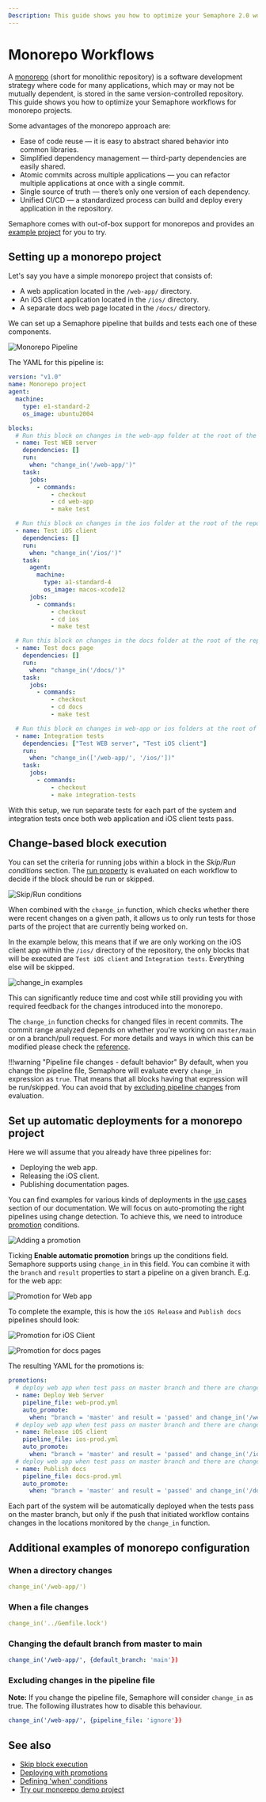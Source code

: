 ```yaml
---
Description: This guide shows you how to optimize your Semaphore 2.0 workflow for monorepo projects.
---
```


# Monorepo Workflows

A [monorepo](https://semaphoreci.com/blog/what-is-monorepo) (short for
monolithic repository) is a software development strategy where code for
many applications, which may or may not be mutually dependent, is stored
in the same version-controlled repository. This guide shows you how to
optimize your Semaphore workflows for monorepo projects.

Some advantages of the monorepo approach are:

- Ease of code reuse — it is easy to abstract shared behavior into common libraries.
- Simplified dependency management — third-party dependencies are easily shared.
- Atomic commits across multiple applications — you can refactor multiple applications at once with a single commit.
- Single source of truth — there’s only one version of each dependency.
- Unified CI/CD — a standardized process can build and deploy every application in the repository.

Semaphore comes with out-of-box support for monorepos and provides
an [example project][monorepo-example] for you to try.

## Setting up a monorepo project

Let's say you have a simple monorepo project that consists of:

- A web application located in the `/web-app/` directory.
- An iOS client application located in the `/ios/` directory.
- A separate docs web page located in the `/docs/` directory.

We can set up a Semaphore pipeline that builds and tests each one of these
components.

![Monorepo
Pipeline](img/building-monorepo-projects/pipeline.png)

The YAML for this pipeline is:

```yaml
version: "v1.0"
name: Monorepo project
agent:
  machine:
    type: e1-standard-2
    os_image: ubuntu2004

blocks:
  # Run this block on changes in the web-app folder at the root of the repository
  - name: Test WEB server
    dependencies: []
    run:
      when: "change_in('/web-app/')"
    task:
      jobs:
        - commands:
            - checkout
            - cd web-app
            - make test

  # Run this block on changes in the ios folder at the root of the repository
  - name: Test iOS client
    dependencies: []
    run:
      when: "change_in('/ios/')"
    task:
      agent:
        machine:
          type: a1-standard-4
          os_image: macos-xcode12
      jobs:
        - commands:
            - checkout
            - cd ios
            - make test

  # Run this block on changes in the docs folder at the root of the repository
  - name: Test docs page
    dependencies: []
    run:
      when: "change_in('/docs/')"
    task:
      jobs:
        - commands:
            - checkout
            - cd docs
            - make test

  # Run this block on changes in web-app or ios folders at the root of the repository
  - name: Integration tests
    dependencies: ["Test WEB server", "Test iOS client"]
    run:
      when: "change_in(['/web-app/', '/ios/'])"
    task:
      jobs:
        - commands:
            - checkout
            - make integration-tests
```

With this setup, we run separate tests for each part of the system and
integration tests once both web application and iOS client tests pass.

## Change-based block execution

You can set the criteria for running jobs within a block in the
*Skip/Run conditions* section. The [run property][run-ref] is evaluated on
each workflow to decide if the block should be run or skipped.

![Skip/Run
conditions](img/building-monorepo-projects/skip-run-condition.png)

When combined with the `change_in` function, which checks whether there were
recent changes on a given path, it allows us to only run tests for those
parts of the project that are currently being worked on.

In the example below, this means that if we are only working on the iOS
client app within the `/ios/` directory of the repository, the only blocks
that will be executed are `Test iOS client` and `Integration tests`.
Everything else will be skipped.

![change_in examples](img/building-monorepo-projects/skip-run-blocks.png)

This can significantly reduce time and cost while still providing you
with required feedback for the changes introduced into the monorepo.

The `change_in` function checks for changed files in recent commits. The
commit range analyzed depends on whether you're working on `master/main`
or on a branch/pull request. For more details and ways in which this can
be modified please check the [reference][change-in-ref].

!!!warning "Pipeline file changes - default behavior"
    By default, when you change the pipeline file, Semaphore will evaluate 
    every `change_in` expression as `true`. That means that all blocks having 
    that expression will be run/skipped. You can avoid that by 
    [excluding pipeline changes](#excluding-changes-in-the-pipeline-file)
    from evaluation.

## Set up automatic deployments for a monorepo project

Here we will assume that you already have three pipelines for:

- Deploying the web app.
- Releasing the iOS client.
- Publishing documentation pages.

You can find examples for various kinds of deployments in the [use
cases][use-cases] section of our documentation. We will focus on auto-promoting the
right pipelines using change detection. To achieve this, we need to
introduce [promotion][promotions-ref] conditions.

![Adding a promotion](img/building-monorepo-projects/add-promotion.png)

Ticking **Enable automatic promotion** brings up the conditions field.
Semaphore supports using `change_in` in this field. You can combine it
with the `branch` and `result` properties to start a pipeline on a given
branch. E.g. for the web app:

![Promotion for Web
app](img/building-monorepo-projects/promotion-web.png)

To complete the example, this is how the `iOS Release` and `Publish
docs` pipelines should look:

![Promotion for iOS
Client](img/building-monorepo-projects/promotion-ios.png)

![Promotion for docs
pages](img/building-monorepo-projects/promotion-docs.png)

The resulting YAML for the promotions is:

```yaml
promotions:
  # deploy web app when test pass on master branch and there are changes in the web-app folder
  - name: Deploy Web Server
    pipeline_file: web-prod.yml
    auto_promote:
      when: "branch = 'master' and result = 'passed' and change_in('/web-app/')"
  # deploy web app when test pass on master branch and there are changes in the ios folder
  - name: Release iOS client
    pipeline_file: ios-prod.yml
    auto_promote:
      when: "branch = 'master' and result = 'passed' and change_in('/ios/')"
  # deploy web app when test pass on master branch and there are changes in the docs folder
  - name: Publish docs
    pipeline_file: docs-prod.yml
    auto_promote:
      when: "branch = 'master' and result = 'passed' and change_in('/docs/')"
```

Each part of the system will be automatically deployed when the tests pass on
the master branch, but only if the push that initiated workflow contains changes in
the locations monitored by the `change_in` function.

## Additional examples of monorepo configuration

### When a directory changes

```yaml
change_in('/web-app/')
```

### When a file changes

```yaml
change_in('../Gemfile.lock')
```

### Changing the default branch from master to main

```yaml
change_in('/web-app/', {default_branch: 'main'})
```

### Excluding changes in the pipeline file

**Note:** If you change the pipeline file, Semaphore will consider `change_in`
as true. The following illustrates how to disable this behaviour.

```yaml
change_in('/web-app/', {pipeline_file: 'ignore'})
```

## See also

- [Skip block execution][skip-ref]
- [Deploying with promotions][promotions-guided]
- [Defining 'when' conditions][conditions-ref]
- [Try our monorepo demo project][demo]

[run-ref]: https://docs.semaphoreci.com/reference/pipeline-yaml-reference/#run-in-blocks
[change-in-ref]: https://docs.semaphoreci.com/reference/conditions-reference/#change_in
[use-cases]: https://docs.semaphoreci.com/examples/tutorials-and-example-projects/
[promotions-ref]: https://docs.semaphoreci.com/reference/pipeline-yaml-reference/#promotions
[skip-ref]: https://docs.semaphoreci.com/reference/pipeline-yaml-reference/#skip-in-blocks
[promotions-guided]: https://docs.semaphoreci.com/essentials/deploying-with-promotions/
[conditions-ref]: https://docs.semaphoreci.com/reference/conditions-reference/
[demo]: https://github.com/semaphoreci-demos/semaphore-demo-monorepo
[monorepo-example]: https://docs.semaphoreci.com/examples/change-based-execution-for-monorepos
